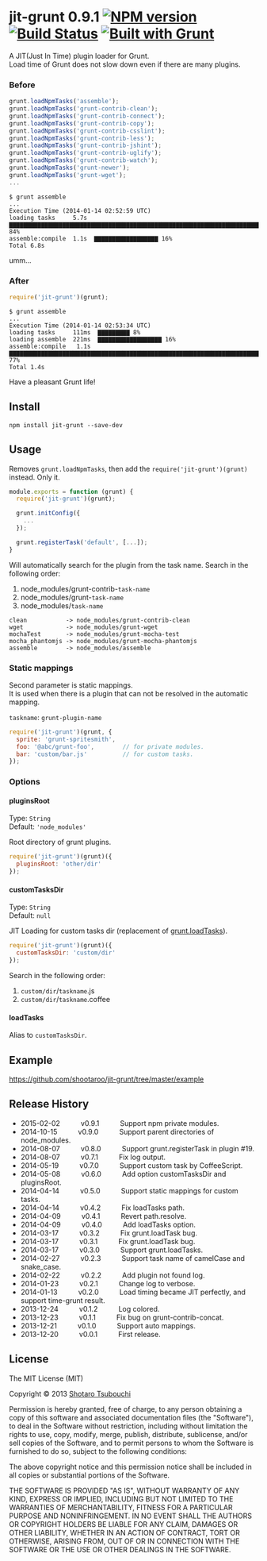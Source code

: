 # jit-grunt 0.9.1 [![NPM version](https://badge.fury.io/js/jit-grunt.png)](http://badge.fury.io/js/jit-grunt) [![Build Status](https://secure.travis-ci.org/shootaroo/jit-grunt.png?branch=master)](http://travis-ci.org/shootaroo/jit-grunt) [![Built with Grunt](https://cdn.gruntjs.com/builtwith.png)](http://gruntjs.com/)

A JIT(Just In Time) plugin loader for Grunt.  
Load time of Grunt does not slow down even if there are many plugins.


### Before
```js
grunt.loadNpmTasks('assemble');
grunt.loadNpmTasks('grunt-contrib-clean');
grunt.loadNpmTasks('grunt-contrib-connect');
grunt.loadNpmTasks('grunt-contrib-copy');
grunt.loadNpmTasks('grunt-contrib-csslint');
grunt.loadNpmTasks('grunt-contrib-less');
grunt.loadNpmTasks('grunt-contrib-jshint');
grunt.loadNpmTasks('grunt-contrib-uglify');
grunt.loadNpmTasks('grunt-contrib-watch');
grunt.loadNpmTasks('grunt-newer');
grunt.loadNpmTasks('grunt-wget');
...
```

```
$ grunt assemble
...
Execution Time (2014-01-14 02:52:59 UTC)
loading tasks     5.7s  ▇▇▇▇▇▇▇▇▇▇▇▇▇▇▇▇▇▇▇▇▇▇▇▇▇▇▇▇▇▇▇▇▇▇▇▇▇▇▇▇▇▇▇▇▇▇▇▇▇▇▇▇▇▇▇▇▇▇▇▇▇▇▇▇▇▇▇▇▇▇▇▇▇▇▇▇▇▇▇▇ 84%
assemble:compile  1.1s  ▇▇▇▇▇▇▇▇▇▇▇▇▇▇▇▇▇▇ 16%
Total 6.8s
```

umm...


### After
```js
require('jit-grunt')(grunt);
```

```
$ grunt assemble
...
Execution Time (2014-01-14 02:53:34 UTC)
loading tasks     111ms  ▇▇▇▇▇▇▇▇▇ 8%
loading assemble  221ms  ▇▇▇▇▇▇▇▇▇▇▇▇▇▇▇▇▇▇ 16%
assemble:compile   1.1s  ▇▇▇▇▇▇▇▇▇▇▇▇▇▇▇▇▇▇▇▇▇▇▇▇▇▇▇▇▇▇▇▇▇▇▇▇▇▇▇▇▇▇▇▇▇▇▇▇▇▇▇▇▇▇▇▇▇▇▇▇▇▇▇▇▇▇▇▇▇▇▇▇▇▇▇▇▇▇▇▇▇▇▇▇▇ 77%
Total 1.4s
```

Have a pleasant Grunt life!


## Install
```
npm install jit-grunt --save-dev
```


## Usage

Removes `grunt.loadNpmTasks`, then add the `require('jit-grunt')(grunt)` instead. Only it.

```js
module.exports = function (grunt) {
  require('jit-grunt')(grunt);

  grunt.initConfig({
    ...
  });

  grunt.registerTask('default', [...]);
}
```
Will automatically search for the plugin from the task name.
Search in the following order:

1. node_modules/grunt-contrib-`task-name`
2. node_modules/grunt-`task-name`
3. node_modules/`task-name`

```
clean           -> node_modules/grunt-contrib-clean
wget            -> node_modules/grunt-wget
mochaTest       -> node_modules/grunt-mocha-test
mocha_phantomjs -> node_modules/grunt-mocha-phantomjs
assemble        -> node_modules/assemble
```


### Static mappings
Second parameter is static mappings.  
It is used when there is a plugin that can not be resolved in the automatic mapping.

`taskname`: `grunt-plugin-name`

```js
require('jit-grunt')(grunt, {
  sprite: 'grunt-spritesmith',
  foo: '@abc/grunt-foo',        // for private modules.
  bar: 'custom/bar.js'          // for custom tasks.
});
```


### Options

#### pluginsRoot

Type: `String`  
Default: `'node_modules'`

Root directory of grunt plugins.

```js
require('jit-grunt')(grunt)({
  pluginsRoot: 'other/dir'
});
```

#### customTasksDir

Type: `String`  
Default: `null`

JIT Loading for custom tasks dir (replacement of [grunt.loadTasks]).

```js
require('jit-grunt')(grunt)({
  customTasksDir: 'custom/dir'
});
```

Search in the following order:

1. `custom/dir`/`taskname`.js
2. `custom/dir`/`taskname`.coffee

#### loadTasks

Alias to `customTasksDir`.


## Example

https://github.com/shootaroo/jit-grunt/tree/master/example


## Release History

- 2015-02-02   v0.9.1   Support npm private modules.
- 2014-10-15   v0.9.0   Support parent directories of node_modules.
- 2014-08-07   v0.8.0   Support grunt.registerTask in plugin #19.
- 2014-08-07   v0.7.1   Fix log output.
- 2014-05-19   v0.7.0   Support custom task by CoffeeScript.
- 2014-05-08   v0.6.0   Add option customTasksDir and pluginsRoot.
- 2014-04-14   v0.5.0   Support static mappings for custom tasks.
- 2014-04-14   v0.4.2   Fix loadTasks path.
- 2014-04-09   v0.4.1   Revert path.resolve.
- 2014-04-09   v0.4.0   Add loadTasks option.
- 2014-03-17   v0.3.2   Fix grunt.loadTask bug.
- 2014-03-17   v0.3.1   Fix grunt.loadTask bug.
- 2014-03-17   v0.3.0   Support grunt.loadTasks.
- 2014-02-27   v0.2.3   Support task name of camelCase and snake_case.
- 2014-02-22   v0.2.2   Add plugin not found log.
- 2014-01-23   v0.2.1   Change log to verbose.
- 2014-01-13   v0.2.0   Load timing became JIT perfectly, and support time-grunt result.
- 2013-12-24   v0.1.2   Log colored.
- 2013-12-23   v0.1.1   Fix bug on grunt-contrib-concat.
- 2013-12-21   v0.1.0   Support auto mappings.
- 2013-12-20   v0.0.1   First release.


## License

The MIT License (MIT)

Copyright &copy; 2013 [Shotaro Tsubouchi](https://github.com/shootaroo)

Permission is hereby granted, free of charge, to any person obtaining a copy
of this software and associated documentation files (the "Software"), to deal
in the Software without restriction, including without limitation the rights
to use, copy, modify, merge, publish, distribute, sublicense, and/or sell
copies of the Software, and to permit persons to whom the Software is
furnished to do so, subject to the following conditions:

The above copyright notice and this permission notice shall be included in
all copies or substantial portions of the Software.

THE SOFTWARE IS PROVIDED "AS IS", WITHOUT WARRANTY OF ANY KIND, EXPRESS OR
IMPLIED, INCLUDING BUT NOT LIMITED TO THE WARRANTIES OF MERCHANTABILITY,
FITNESS FOR A PARTICULAR PURPOSE AND NONINFRINGEMENT. IN NO EVENT SHALL THE
AUTHORS OR COPYRIGHT HOLDERS BE LIABLE FOR ANY CLAIM, DAMAGES OR OTHER
LIABILITY, WHETHER IN AN ACTION OF CONTRACT, TORT OR OTHERWISE, ARISING FROM,
OUT OF OR IN CONNECTION WITH THE SOFTWARE OR THE USE OR OTHER DEALINGS IN
THE SOFTWARE.


[grunt.loadTasks]:http://gruntjs.com/api/grunt#grunt.loadtasks
